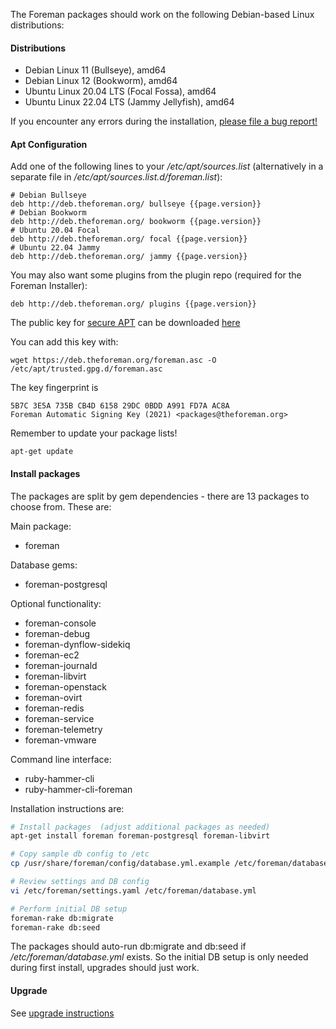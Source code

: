 
The Foreman packages should work on the following Debian-based Linux distributions:

#### Distributions

* Debian Linux 11 (Bullseye), amd64
* Debian Linux 12 (Bookworm), amd64
* Ubuntu Linux 20.04 LTS (Focal Fossa), amd64
* Ubuntu Linux 22.04 LTS (Jammy Jellyfish), amd64

If you encounter any errors during the installation, [please file a bug report!](/contribute.html#Bugreporting)

#### Apt Configuration

Add one of the following lines to your */etc/apt/sources.list* (alternatively in a separate file in */etc/apt/sources.list.d/foreman.list*):

```
# Debian Bullseye
deb http://deb.theforeman.org/ bullseye {{page.version}}
# Debian Bookworm
deb http://deb.theforeman.org/ bookworm {{page.version}}
# Ubuntu 20.04 Focal
deb http://deb.theforeman.org/ focal {{page.version}}
# Ubuntu 22.04 Jammy
deb http://deb.theforeman.org/ jammy {{page.version}}
```

You may also want some plugins from the plugin repo (required for the Foreman Installer):
```
deb http://deb.theforeman.org/ plugins {{page.version}}
```

The public key for [secure APT](https://wiki.debian.org/SecureApt) can be downloaded [here](https://deb.theforeman.org/pubkey.gpg)

You can add this key with:
```
wget https://deb.theforeman.org/foreman.asc -O /etc/apt/trusted.gpg.d/foreman.asc
```

The key fingerprint is
```
5B7C 3E5A 735B CB4D 6158 29DC 0BDD A991 FD7A AC8A
Foreman Automatic Signing Key (2021) <packages@theforeman.org>
```

Remember to update your package lists!

```
apt-get update
```

#### Install packages

The packages are split by gem dependencies - there are 13 packages to choose from. These are:

Main package:

* foreman

Database gems:

* foreman-postgresql

Optional functionality:

* foreman-console
* foreman-debug
* foreman-dynflow-sidekiq
* foreman-ec2
* foreman-journald
* foreman-libvirt
* foreman-openstack
* foreman-ovirt
* foreman-redis
* foreman-service
* foreman-telemetry
* foreman-vmware

Command line interface:

* ruby-hammer-cli
* ruby-hammer-cli-foreman

Installation instructions are:

```bash
# Install packages  (adjust additional packages as needed)
apt-get install foreman foreman-postgresql foreman-libvirt

# Copy sample db config to /etc
cp /usr/share/foreman/config/database.yml.example /etc/foreman/database.yml

# Review settings and DB config
vi /etc/foreman/settings.yaml /etc/foreman/database.yml

# Perform initial DB setup
foreman-rake db:migrate
foreman-rake db:seed
```

The packages should auto-run db:migrate and db:seed if */etc/foreman/database.yml* exists. So the initial DB setup is only needed during first install, upgrades should just work.

#### Upgrade

See [upgrade instructions](manuals/{{page.version}}/index.html#3.6Upgradeto{{page.version}})
